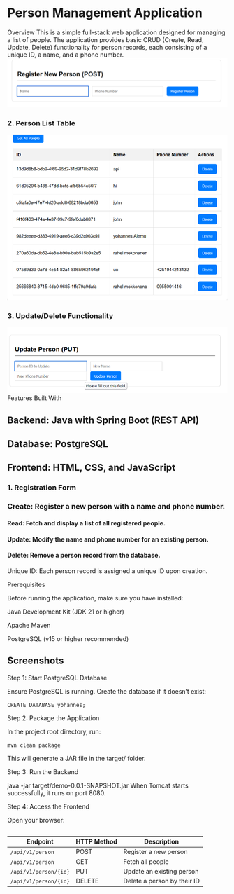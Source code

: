 # Person Management Application
Overview
This is a simple full-stack web application designed for managing a list of people. The application provides basic CRUD (Create, Read, Update, Delete) functionality for person records, each consisting of a unique ID, a name, and a phone number.
![Registration Form](images/Screenshot%202025-09-24%20104601.png)

### 2. Person List Table
![Person List Table](images/Screenshot%202025-09-24%20104646.png)

### 3. Update/Delete Functionality
![Update/Delete Functionality](images/Screenshot%202025-09-24%20104659.png)
Features
Built With

## Backend: Java with Spring Boot (REST API)

## Database: PostgreSQL

## Frontend: HTML, CSS, and JavaScript
### 1. Registration Form


### Create: Register a new person with a name and phone number.

#### Read: Fetch and display a list of all registered people.

#### Update: Modify the name and phone number for an existing person.

#### Delete: Remove a person record from the database.

Unique ID: Each person record is assigned a unique ID upon creation.

Prerequisites

Before running the application, make sure you have installed:

Java Development Kit (JDK 21 or higher)

Apache Maven

PostgreSQL (v15 or higher recommended)
## Screenshots



Step 1: Start PostgreSQL Database

Ensure PostgreSQL is running. Create the database if it doesn’t exist:
```
CREATE DATABASE yohannes;
```
Step 2: Package the Application

In the project root directory, run:
```
mvn clean package

```
This will generate a JAR file in the target/ folder.

Step 3: Run the Backend

java -jar target/demo-0.0.1-SNAPSHOT.jar
When Tomcat starts successfully, it runs on port 8080.

Step 4: Access the Frontend

Open your browser:
```http://localhost:8080/index.html
```

| Endpoint              | HTTP Method | Description                 |
| --------------------- | ----------- | --------------------------- |
| `/api/v1/person`      | POST        | Register a new person       |
| `/api/v1/person`      | GET         | Fetch all people            |
| `/api/v1/person/{id}` | PUT         | Update an existing person   |
| `/api/v1/person/{id}` | DELETE      | Delete a person by their ID |












